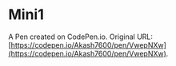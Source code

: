 # Mini1

A Pen created on CodePen.io. Original URL: [https://codepen.io/Akash7600/pen/VwepNXw](https://codepen.io/Akash7600/pen/VwepNXw).


